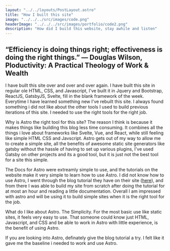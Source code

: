 ```yaml
---
layout: "../../layouts/PostLayout.astro"
title: "How I built this site"
image: "../../../src/images/code.png"
headerImage: "../../../src/images/portfolio/code2.png"
description: "How did I build this website, stay awhile and listen"
---
```


## “Efficiency is doing things right; effectiveness is doing the right things.” ― Douglas Wilson, Ploductivity: A Practical Theology of Work & Wealth

I have built this site over and over and over again. I have built this site in regular ole HTML, CSS, and Javascript, I've built it in Jquery and Bootstrap, ReactJS, GatsbyJS, Svelte, fill in the blank framework of the week. Everytime I have learned something new I've rebuilt this site. I always found something i did not like about the other tools I used to build previous iterations of this site. I needed to use the right tools for the right job. 

Why is Astro the right tool for this site? The reason I think is because it makes things like building this blog less time consuming. It combines all the things i love about frameworks like Svelte, Vue, and React, while still feeling like simple HTML CSS and Javscript. Astro gets out of my way to allow me to create a simple site, all the benefits of awesome static site generators like gatsby without the hassle of having to set up various plugins, I've used Gatsby on other projects and its a good tool, but it is just not the best tool for a site this simple. 

The Docs for Astro were extreamly simple to use, and the tutorials on the website make it very simple to learn how to use Astro. I did not know how to use Astro, I went through the blog tutorial they have on their site ([here]('https://docs.astro.build/en/tutorial/0-introduction/')), and from there I was able to build my site from scratch after doing the tutorial for at most an hour and reading a little documentation. Overall I am impressed with astro and will be using it to build simple sites when it is the right tool for the job. 

What do I like about Astro. The Simplicity. For the most basic use like static sites, it feels very easy to use. That someone could know just HTML, Javascript, and CSS and be able to work in Astro with little experience, is the benefit of using Astro. 

If you are looking into Astro, definately give the blog tutorial a try. I felt like it gave me the baseline i needed to work and use Astro. 


